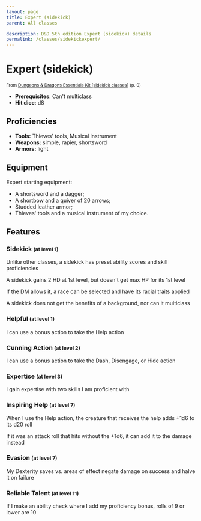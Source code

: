 ```yaml
---
layout: page
title: Expert (sidekick)
parent: All classes

description: D&D 5th edition Expert (sidekick) details
permalink: /classes/sidekickexpert/
---
```


# Expert (sidekick)

<small>From <a target="_blank" href="https://dnd.wizards.com/products/tabletop-games/rpg-products/essentials-kit">Dungeons & Dragons Essentials Kit [sidekick classes]</a> (p. 0)</small>
- **Prerequisites**: Can't multiclass
- **Hit dice**: d8

## Proficiencies

- **Tools:** Thieves' tools, Musical instrument
- **Weapons:** simple, rapier, shortsword
- **Armors:** light

## Equipment


Expert starting equipment:

- A shortsword and a dagger;
- A shortbow and a quiver of 20 arrows;
- Studded leather armor;
- Thieves' tools and a musical instrument of my choice.

## Features

### Sidekick <small>(at level 1)</small>


Unlike other classes, a sidekick has preset ability scores and skill proficiencies

A sidekick gains 2 HD at 1st level, but doesn't get max HP for its 1st level

If the DM allows it, a race can be selected and have its racial traits applied

A sidekick does not get the benefits of a background, nor can it multiclass



### Helpful <small>(at level 1)</small>


I can use a bonus action to take the Help action



### Cunning Action <small>(at level 2)</small>


I can use a bonus action to take the Dash, Disengage, or Hide action



### Expertise <small>(at level 3)</small>


I gain expertise with two skills I am proficient with



### Inspiring Help <small>(at level 7)</small>


When I use the Help action, the creature that receives the help adds +1d6 to its d20 roll

If it was an attack roll that hits without the +1d6, it can add it to the damage instead



### Evasion <small>(at level 7)</small>


My Dexterity saves vs. areas of effect negate damage on success and halve it on failure



### Reliable Talent <small>(at level 11)</small>


If I make an ability check where I add my proficiency bonus, rolls of 9 or lower are 10


